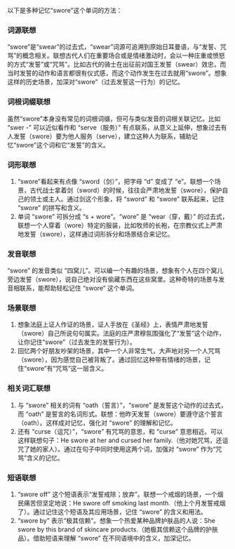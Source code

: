 以下是多种记忆“swore”这个单词的方法：

### 词源联想
“swore”是“swear”的过去式，“swear”词源可追溯到原始日耳曼语，与“发誓、咒骂”的概念相关。联想古代人们在重要场合或是情绪激动时，会以一种庄重或愤怒的方式“发誓”或“咒骂”。比如古代的骑士在出征前对国王发誓（swear）效忠，而当时发誓的动作和语言都很有仪式感，而这个动作发生在过去就用“swore”。想象这样的历史场景，加深对“swore”（过去发誓这一行为）的记忆。 

### 词根词缀联想
虽然“swore”本身没有常见的词根词缀，但可与类似发音的词根关联记忆。比如 “swer -” 可以近似看作和 “serve（服务）” 有点联系，从意义上延伸，想象过去有人发誓（swore）要为他人服务（serve），建立这种人为联系，辅助记忆“swore”这个词和它“发誓”的含义。

### 词形联想
1. “swore”看起来有点像 “sword（剑）”，把字母 “d” 变成了 “e”。联想一个场景，古代战士拿着剑（sword）的时候，往往会严肃地发誓（swore），保护自己的领土或主人。通过剑这个形象，将 “sword” 和 “swore” 联系起来，记住 “swore” 的拼写和含义。 
2. 单词 “swore” 可拆分成 “s + wore”。“wore” 是 “wear（穿，戴）” 的过去式，联想一个人穿着（wore）特定的服装，比如牧师的长袍，在宗教仪式上严肃地发誓（swore），这样通过词形拆分和场景结合来记忆。 

### 发音联想
“swore” 的发音类似 “四窝儿”。可以编一个有趣的场景，想象有个人在四个窝儿旁边发誓（swore），说自己绝对没有偷藏东西在这些窝里。这种奇特的场景与发音相联系，能帮助轻松记住 “swore” 这个单词。 

### 场景联想
1. 想象法庭上证人作证的场景，证人手放在《圣经》上，表情严肃地发誓（swore）自己所说句句属实。法庭的庄严肃穆氛围强化了“发誓”这个动作，让你记住“swore”（过去发生的发誓行为）。 
2. 回忆两个好朋友吵架的场景，其中一个人非常生气，大声地对另一个人咒骂（swore），因为感觉自己被背叛了。通过回忆这种带有情绪的场景，记住“swore”有“咒骂”这一层含义。 

### 相关词汇联想
1. 与 “swore” 相关的词有 “oath（誓言）”，“swore” 是发誓这个动作的过去式，而 “oath” 是誓言的名词形式。联想：他昨天发誓（swore）要遵守这个誓言（oath）。这样成对记忆，强化对 “swore” 的理解和记忆。 
2. 还有 “curse（诅咒）”，“swore” 有咒骂的意思，和 “curse” 意思相近。可以这样联想句子：He swore at her and cursed her family.（他对她咒骂，还诅咒了她的家人）。通过在句子中同时使用这两个词，加强对 “swore” 作为“咒骂”含义的记忆。 

### 短语联想
1. “swore off” 这个短语表示“发誓戒除；放弃”。联想一个戒烟的场景，一个烟民痛苦但坚定地说：He swore off smoking last month.（他上个月发誓戒烟了）。通过记住这个短语及其应用场景，记住 “swore” 的含义和用法。 
2. “swore by” 表示“极其信赖”。想象一个热爱某种品牌护肤品的人说：She swore by this brand of skincare products.（她极其信赖这个品牌的护肤品）。借助短语来理解 “swore” 在不同语境中的含义，加深记忆。 
